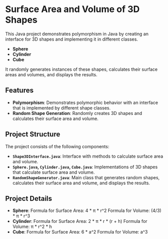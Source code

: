 # Surface Area and Volume of 3D Shapes

This Java project demonstrates polymorphism in Java by creating an interface for 3D shapes and implementing it in different classes.
- **Sphere**
- **Cylinder**
- **Cube**

It randomly generates instances of these shapes, calculates their surface areas and volumes, and displays the results.


## Features
- **Polymorphism**: Demonstrates polymorphic behavior with an interface that is implemented by different shape classes.
- **Random Shape Generation**: Randomly creates 3D shapes and calculates their surface area and volume.

## Project Structure
The project consists of the following components:
- **`Shape3DInterface.java`**: Interface with methods to calculate surface area and volume.
- **`Sphere.java`, `Cylinder.java`, `Cube.java`**: Implementations of 3D shapes that calculate surface area and volume.
- **`RandomShapeGenerator.java`**: Main class that generates random shapes, calculates their surface area and volume, and displays the results.

## Project Details
- **Sphere**:
Formula for Surface Area: 4 * π * r^2
Formula for Volume: (4/3) * π * r^3
- **Cylinder**:
Formula for Surface Area: 2 * π * r * (r + h)
Formula for Volume: π * r^2 * h
- **Cube**:
Formula for Surface Area: 6 * a^2
Formula for Volume: a^3
